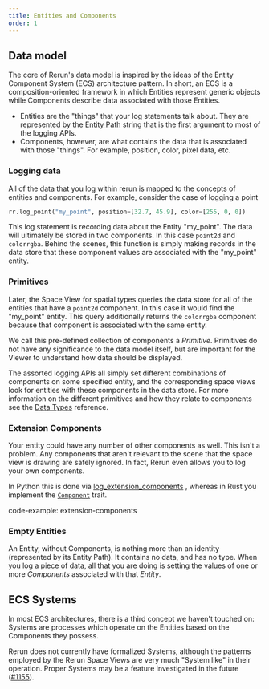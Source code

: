 ```yaml
---
title: Entities and Components
order: 1
---
```


## Data model
The core of Rerun's data model is inspired by the ideas of the Entity Component System (ECS) architecture pattern. In
short, an ECS is a composition-oriented framework in which Entities represent generic objects while Components describe
data associated with those Entities.

 * Entities are the "things" that your log statements talk about. They are represented by the
   [Entity Path](entity-path.md) string that is the first argument to most of the logging APIs.
 * Components, however, are what contains the data that is associated with those "things". For example, position, color,
   pixel data, etc.
### Logging data
All of the data that you log within rerun is mapped to the concepts of entities and components.
For example, consider the case of logging a point
```python
rr.log_point("my_point", position=[32.7, 45.9], color=[255, 0, 0])
```
This log statement is recording data about the Entity "my_point". The data will ultimately be stored in two components.
In this case `point2d` and `colorrgba`.  Behind the scenes, this function is simply making records in the data store
that these component values are associated with the "my_point" entity.

### Primitives
Later, the Space View for spatial types queries the data store for all of the entities that have a `point2d` component.
In this case it would find the "my_point" entity. This query additionally returns the `colorrgba` component because that
component is associated with the same entity.

We call this pre-defined collection of components a _Primitive_.
Primitives do not have any significance to the data model itself, but are important for the Viewer to understand
how data should be displayed.

The assorted logging APIs all simply set different combinations of components on some specified entity, and the
corresponding space views look for entities with these components in the data store.
For more information on the different primitives and how they relate to components see the
[Data Types](../reference/data_types.md) reference.

### Extension Components
Your entity could have any number of other components as well. This isn't a problem. Any components that
aren't relevant to the scene that the space view is drawing are safely ignored. In fact, Rerun even allows you to log your
own components.

In Python this is done via [log_extension_components](https://ref.rerun.io/docs/python/latest/common/extension_components/#rerun.log_extension_components)
, whereas in Rust you implement the [`Component`](https://docs.rs/rerun/latest/rerun/experimental/trait.Component.html) trait.

code-example: extension-components



### Empty Entities
An Entity, without Components, is nothing more than an identity (represented by its Entity
Path). It contains no data, and has no type. When you log a piece of data, all that you are doing is setting the values
of one or more *Components* associated with that *Entity*.

## ECS Systems
In most ECS architectures, there is a third concept we haven't touched on: Systems are processes which operate on the
Entities based on the Components they possess.

Rerun does not currently have formalized Systems, although the patterns employed by the Rerun Space Views are very much
"System like" in their operation. Proper Systems may be a feature investigated in the future
([#1155](https://github.com/rerun-io/rerun/issues/1155)).
